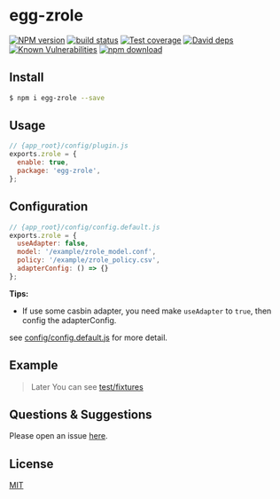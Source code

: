 # egg-zrole

[![NPM version][npm-image]][npm-url]
[![build status][travis-image]][travis-url]
[![Test coverage][codecov-image]][codecov-url]
[![David deps][david-image]][david-url]
[![Known Vulnerabilities][snyk-image]][snyk-url]
[![npm download][download-image]][download-url]

[npm-image]: https://img.shields.io/npm/v/egg-zrole.svg?style=flat-square
[npm-url]: https://npmjs.org/package/egg-zrole
[travis-image]: https://img.shields.io/travis/eggjs/egg-zrole.svg?style=flat-square
[travis-url]: https://travis-ci.org/eggjs/egg-zrole
[codecov-image]: https://img.shields.io/codecov/c/github/eggjs/egg-zrole.svg?style=flat-square
[codecov-url]: https://codecov.io/github/eggjs/egg-zrole?branch=master
[david-image]: https://img.shields.io/david/eggjs/egg-zrole.svg?style=flat-square
[david-url]: https://david-dm.org/eggjs/egg-zrole
[snyk-image]: https://snyk.io/test/npm/egg-zrole/badge.svg?style=flat-square
[snyk-url]: https://snyk.io/test/npm/egg-zrole
[download-image]: https://img.shields.io/npm/dm/egg-zrole.svg?style=flat-square
[download-url]: https://npmjs.org/package/egg-zrole

<!--
Description here.
-->

## Install

```bash
$ npm i egg-zrole --save
```

## Usage

```js
// {app_root}/config/plugin.js
exports.zrole = {
  enable: true,
  package: 'egg-zrole',
};
```

## Configuration

```js
// {app_root}/config/config.default.js
exports.zrole = {
  useAdapter: false,
  model: '/example/zrole_model.conf',
  policy: '/example/zrole_policy.csv',
  adapterConfig: () => {}
};
```

**Tips:**

 - If use some casbin adapter, you need make `useAdapter` to `true`, then config the adapterConfig.

see [config/config.default.js](config/config.default.js) for more detail.

## Example
> Later
You can see [test/fixtures](test/fixtures)

## Questions & Suggestions

Please open an issue [here](https://github.com/klren0312/egg-zrole).

## License

[MIT](LICENSE)
